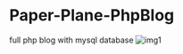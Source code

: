 # Paper-Plane-PhpBlog
full php blog with mysql database
![img1](https://user-images.githubusercontent.com/65177641/167265027-33f64b14-2cad-44d6-9569-27fe8b73a5d0.png)
